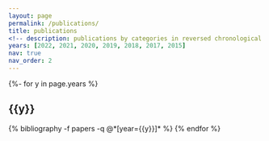 ```yaml
---
layout: page
permalink: /publications/
title: publications
<!-- description: publications by categories in reversed chronological order. generated by jekyll-scholar.-->
years: [2022, 2021, 2020, 2019, 2018, 2017, 2015]
nav: true
nav_order: 2
---
```

<!-- _pages/publications.md -->
<div class="publications">

{%- for y in page.years %}
  <h2 class="year">{{y}}</h2>
  {% bibliography -f papers -q @*[year={{y}}]* %}
{% endfor %}

</div>
